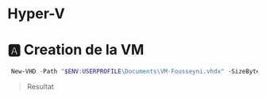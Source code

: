 # Hyper-V

# 🅰️  Creation de la VM
```powershell
 New-VHD -Path "$ENV:USERPROFILE\Documents\VM-Fousseyni.vhdx" -SizeBytes 32GB -Dynamic
```
> Resultat
```Python
```







